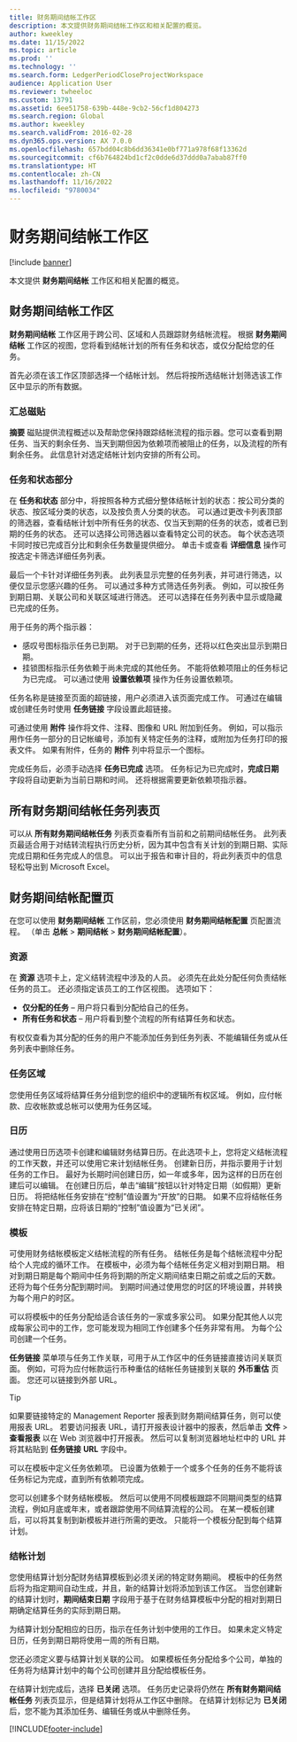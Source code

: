 ```yaml
---
title: 财务期间结帐工作区
description: 本文提供财务期间结帐工作区和相关配置的概览。
author: kweekley
ms.date: 11/15/2022
ms.topic: article
ms.prod: ''
ms.technology: ''
ms.search.form: LedgerPeriodCloseProjectWorkspace
audience: Application User
ms.reviewer: twheeloc
ms.custom: 13791
ms.assetid: 6ee51758-639b-448e-9cb2-56cf1d804273
ms.search.region: Global
ms.author: kweekley
ms.search.validFrom: 2016-02-28
ms.dyn365.ops.version: AX 7.0.0
ms.openlocfilehash: 657bdd04c8b6dd36341e0bf771a978f68f13362d
ms.sourcegitcommit: cf6b764824bd1cf2c0dde6d37ddd0a7abab87ff0
ms.translationtype: HT
ms.contentlocale: zh-CN
ms.lasthandoff: 11/16/2022
ms.locfileid: "9780034"
---
```

# <a name="financial-period-close-workspace"></a>财务期间结帐工作区

[!include [banner](../includes/banner.md)]

本文提供 **财务期间结帐** 工作区和相关配置的概览。

## <a name="financial-period-close-workspace"></a>财务期间结帐工作区

**财务期间结帐** 工作区用于跨公司、区域和人员跟踪财务结帐流程。 根据 **财务期间结帐** 工作区的视图，您将看到结帐计划的所有任务和状态，或仅分配给您的任务。 

首先必须在该工作区顶部选择一个结帐计划。 然后将按所选结帐计划筛选该工作区中显示的所有数据。

### <a name="summary-tiles"></a>汇总磁贴

**摘要** 磁贴提供流程概述以及帮助您保持跟踪结帐流程的指示器。您可以查看到期任务、当天的剩余任务、当天到期但因为依赖项而被阻止的任务，以及流程的所有剩余任务。 此信息针对选定结帐计划内安排的所有公司。

### <a name="tasks-and-status-section"></a>任务和状态部分

在 **任务和状态** 部分中，将按照各种方式细分整体结帐计划的状态：按公司分类的状态、按区域分类的状态，以及按负责人分类的状态。 可以通过更改卡列表顶部的筛选器，查看结帐计划中所有任务的状态、仅当天到期的任务的状态，或者已到期的任务的状态。 还可以选择公司筛选器以查看特定公司的状态。 每个状态选项卡同时按已完成百分比和剩余任务数量提供细分。 单击卡或查看 **详细信息** 操作可按选定卡筛选详细任务列表。 

最后一个卡针对详细任务列表。 此列表显示完整的任务列表，并可进行筛选，以便仅显示您感兴趣的任务。 可以通过多种方式筛选任务列表。 例如，可以按任务到期日期、关联公司和关联区域进行筛选。 还可以选择在任务列表中显示或隐藏已完成的任务。 

用于任务的两个指示器：

-   感叹号图标指示任务已到期。 对于已到期的任务，还将以红色突出显示到期日期。
-   挂锁图标指示任务依赖于尚未完成的其他任务。 不能将依赖项阻止的任务标记为已完成。 可以通过使用 **设置依赖项** 操作为任务设置依赖项。

任务名称是链接至页面的超链接，用户必须进入该页面完成工作。 可通过在编辑或创建任务时使用 **任务链接** 字段设置此超链接。 

可通过使用 **附件** 操作将文件、注释、图像和 URL 附加到任务。 例如，可以指示用作任务一部分的日记帐编号，添加有关特定任务的注释，或附加为任务打印的报表文件。 如果有附件，任务的 **附件** 列中将显示一个图标。 

完成任务后，必须手动选择 **任务已完成** 选项。 任务标记为已完成时，**完成日期** 字段将自动更新为当前日期和时间。 还将根据需要更新依赖项指示器。

## <a name="all-financial-period-close-tasks-list-page"></a>所有财务期间结帐任务列表页
可以从 **所有财务期间结帐任务** 列表页查看所有当前和之前期间结帐任务。 此列表页最适合用于对结转流程执行历史分析，因为其中包含有关计划的到期日期、实际完成日期和任务完成人的信息。 可以出于报告和审计目的，将此列表页中的信息轻松导出到 Microsoft Excel。

## <a name="financial-period-close-configuration-page"></a>财务期间结帐配置页
在您可以使用 **财务期间结帐** 工作区前，您必须使用 **财务期间结帐配置** 页配置流程。 （单击 **总帐** &gt; **期间结帐** &gt; **财务期间结帐配置**）。

### <a name="resources"></a>资源

在 **资源** 选项卡上，定义结转流程中涉及的人员。 必须先在此处分配任何负责结帐任务的员工。 还必须指定该员工的工作区视图。 选项如下：

-   **仅分配的任务** – 用户将只看到分配给自己的任务。
-   **所有任务和状态** – 用户将看到整个流程的所有结算任务和状态。

有权仅查看为其分配的任务的用户不能添加任务到任务列表、不能编辑任务或从任务列表中删除任务。

### <a name="task-areas"></a>任务区域

您使用任务区域将结算任务分组到您的组织中的逻辑所有权区域。 例如，应付帐款、应收帐款或总帐可以使用为任务区域。

### <a name="calendars"></a>日历

通过使用日历选项卡创建和编辑财务结算日历。在此选项卡上，您将定义结帐流程的工作天数，并还可以使用它来计划结帐任务。  创建新日历，并指示要用于计划任务的工作日。  最好为长期时间创建日历，如一年或多年，因为这样的日历在创建后可以编辑。  在创建日历后，单击“编辑”按钮以针对特定日期（如假期）更新日历。  将把结帐任务安排在“控制”值设置为“开放”的日期。  如果不应将结帐任务安排在特定日期，应将该日期的“控制”值设置为“已关闭”。

### <a name="templates"></a>模板

可使用财务结帐模板定义结帐流程的所有任务。 结帐任务是每个结帐流程中分配给个人完成的循环工作。 在模板中，必须为每个结帐任务定义相对到期日期。 相对到期日期是每个期间中任务将到期的所定义期间结束日期之前或之后的天数。 还将为每个任务分配到期时间。 到期时间通过使用您的时区的环境设置，并转换为每个用户的时区。 

可以将模板中的任务分配给适合该任务的一家或多家公司。 如果分配其他人以完成每家公司中的工作，您可能发现为相同工作创建多个任务非常有用。 为每个公司创建一个任务。 

**任务链接** 菜单项与任务工作关联，可用于从工作区中的任务链接直接访问关联页面。 例如，可将为应付帐款运行币种重估的结帐任务链接到关联的 **外币重估** 页面。 您还可以链接到外部 URL。 

> [!TIP]
> 如果要链接特定的 Management Reporter 报表到财务期间结算任务，则可以使用报表 URL。 若要访问报表 URL，请打开报表设计器中的报表，然后单击 **文件** &gt; **查看报表** 以在 Web 浏览器中打开报表。 然后可以复制浏览器地址栏中的 URL 并将其粘贴到 **任务链接** **URL** 字段中。 

可以在模板中定义任务依赖项。 已设置为依赖于一个或多个任务的任务不能将该任务标记为完成，直到所有依赖项完成。 

您可以创建多个财务结帐模板。 然后可以使用不同模板跟踪不同期间类型的结算流程，例如月底或年末，或者跟踪使用不同结算流程的公司。 在某一模板创建后，可以将其复制到新模板并进行所需的更改。 只能将一个模板分配到每个结算计划。

### <a name="closing-schedules"></a>结帐计划

您使用结算计划分配财务结算模板到必须关闭的特定财务期间。 模板中的任务然后将为指定期间自动生成，并且，新的结算计划将添加到该工作区。 当您创建新的结算计划时，**期间结束日期** 字段用于基于在财务结算模板中分配的相对到期日期确定结算任务的实际到期日期。 

为结算计划分配相应的日历，指示在任务计划中使用的工作日。 如果未定义特定日历，任务到期日期将使用一周的所有日期。 

您还必须定义要与结算计划关联的公司。 如果模板任务分配给多个公司，单独的任务将为结算计划中的每个公司创建并且分配给模板任务。 

在结算计划完成后，选择 **已关闭** 选项。 任务历史记录将仍然在 **所有财务期间结帐任务** 列表页显示，但是结算计划将从工作区中删除。 在结算计划标记为 **已关闭** 后，您不能为其添加任务、编辑任务或从中删除任务。





[!INCLUDE[footer-include](../../includes/footer-banner.md)]
